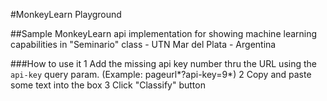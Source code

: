 #MonkeyLearn Playground

##Sample MonkeyLearn api implementation for showing machine learning capabilities in "Seminario" class - UTN Mar del Plata - Argentina

###How to use it
1 Add the missing api key number thru the URL using the `api-key` query param. (Example: pageurl*?api-key=9*)
2 Copy and paste some text into the box
3 Click "Classify" button
